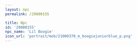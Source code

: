 ```yaml
---
layout: npc
permalink: /29000155

title: Npc
id: '29000155'
npc_name: 'Lil Boogie'
icon_url: 'portrait/mob/21000370_m_boogiejuniorblue_p.png'
---
```

